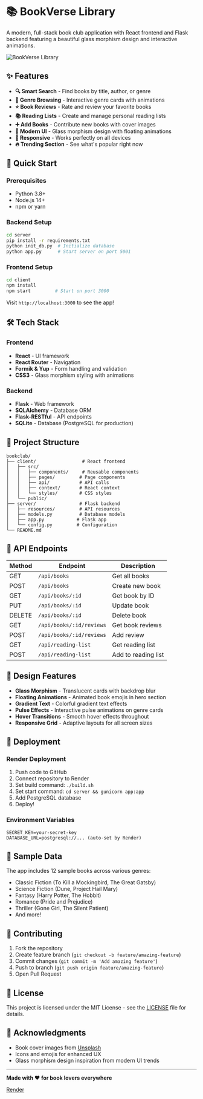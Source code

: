 # 📚 BookVerse Library

A modern, full-stack book club application with React frontend and Flask backend featuring a beautiful glass morphism design and interactive animations.

![BookVerse Library](https://images.unsplash.com/photo-1481627834876-b7833e8f5570?w=800&h=400&fit=crop)

## ✨ Features

- **🔍 Smart Search** - Find books by title, author, or genre
- **📖 Genre Browsing** - Interactive genre cards with animations
- **⭐ Book Reviews** - Rate and review your favorite books
- **📚 Reading Lists** - Create and manage personal reading lists
- **➕ Add Books** - Contribute new books with cover images
- **🎨 Modern UI** - Glass morphism design with floating animations
- **📱 Responsive** - Works perfectly on all devices
- **🔥 Trending Section** - See what's popular right now

## 🚀 Quick Start

### Prerequisites
- Python 3.8+
- Node.js 14+
- npm or yarn

### Backend Setup
```bash
cd server
pip install -r requirements.txt
python init_db.py  # Initialize database
python app.py      # Start server on port 5001
```

### Frontend Setup
```bash
cd client
npm install
npm start         # Start on port 3000
```

Visit `http://localhost:3000` to see the app!

## 🛠️ Tech Stack

### Frontend
- **React** - UI framework
- **React Router** - Navigation
- **Formik & Yup** - Form handling and validation
- **CSS3** - Glass morphism styling with animations

### Backend
- **Flask** - Web framework
- **SQLAlchemy** - Database ORM
- **Flask-RESTful** - API endpoints
- **SQLite** - Database (PostgreSQL for production)

## 📁 Project Structure

```
bookclub/
├── client/                 # React frontend
│   ├── src/
│   │   ├── components/     # Reusable components
│   │   ├── pages/         # Page components
│   │   ├── api/           # API calls
│   │   ├── context/       # React context
│   │   └── styles/        # CSS styles
│   └── public/
├── server/                # Flask backend
│   ├── resources/         # API resources
│   ├── models.py          # Database models
│   ├── app.py            # Flask app
│   └── config.py         # Configuration
└── README.md
```

## 🎯 API Endpoints

| Method | Endpoint | Description |
|--------|----------|-------------|
| GET | `/api/books` | Get all books |
| POST | `/api/books` | Create new book |
| GET | `/api/books/:id` | Get book by ID |
| PUT | `/api/books/:id` | Update book |
| DELETE | `/api/books/:id` | Delete book |
| GET | `/api/books/:id/reviews` | Get book reviews |
| POST | `/api/books/:id/reviews` | Add review |
| GET | `/api/reading-list` | Get reading list |
| POST | `/api/reading-list` | Add to reading list |

## 🎨 Design Features

- **Glass Morphism** - Translucent cards with backdrop blur
- **Floating Animations** - Animated book emojis in hero section
- **Gradient Text** - Colorful gradient text effects
- **Pulse Effects** - Interactive pulse animations on genre cards
- **Hover Transitions** - Smooth hover effects throughout
- **Responsive Grid** - Adaptive layouts for all screen sizes

## 🚀 Deployment

### Render Deployment
1. Push code to GitHub
2. Connect repository to Render
3. Set build command: `./build.sh`
4. Set start command: `cd server && gunicorn app:app`
5. Add PostgreSQL database
6. Deploy!

### Environment Variables
```
SECRET_KEY=your-secret-key
DATABASE_URL=postgresql://... (auto-set by Render)
```

## 📝 Sample Data

The app includes 12 sample books across various genres:
- Classic Fiction (To Kill a Mockingbird, The Great Gatsby)
- Science Fiction (Dune, Project Hail Mary)
- Fantasy (Harry Potter, The Hobbit)
- Romance (Pride and Prejudice)
- Thriller (Gone Girl, The Silent Patient)
- And more!

## 🤝 Contributing

1. Fork the repository
2. Create feature branch (`git checkout -b feature/amazing-feature`)
3. Commit changes (`git commit -m 'Add amazing feature'`)
4. Push to branch (`git push origin feature/amazing-feature`)
5. Open Pull Request

## 📄 License

This project is licensed under the MIT License - see the [LICENSE](LICENSE) file for details.

## 🙏 Acknowledgments

- Book cover images from [Unsplash](https://unsplash.com)
- Icons and emojis for enhanced UX
- Glass morphism design inspiration from modern UI trends

---

**Made with ❤️ for book lovers everywhere**

[Render](https://dashboard.render.com/web/srv-d3ag0a95pdvs73cra0gg/deploys/dep-d3ahb3jipnbc739jsph0) 
